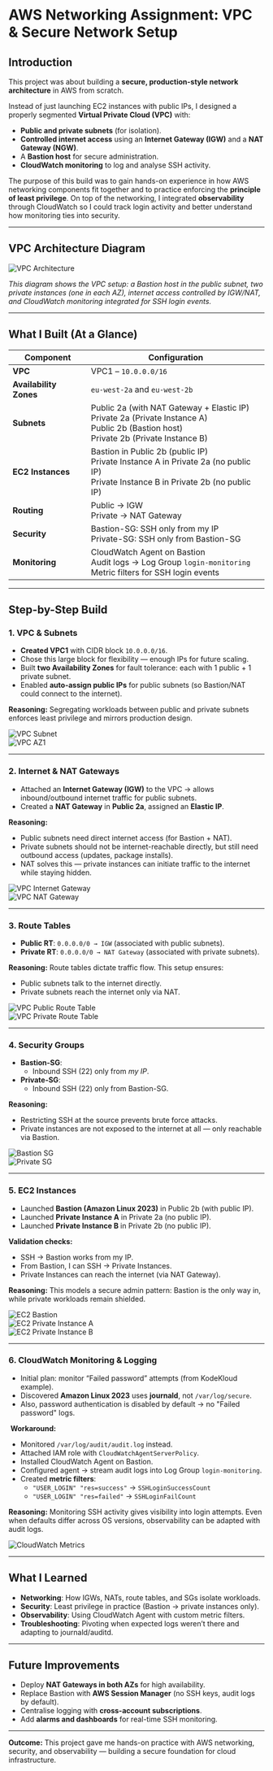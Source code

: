 # AWS Networking Assignment: VPC & Secure Network Setup

## Introduction  
This project was about building a **secure, production-style network architecture** in AWS from scratch.  

Instead of just launching EC2 instances with public IPs, I designed a properly segmented **Virtual Private Cloud (VPC)** with:  

- **Public and private subnets** (for isolation).  
- **Controlled internet access** using an **Internet Gateway (IGW)** and a **NAT Gateway (NGW)**.  
- A **Bastion host** for secure administration.
- **CloudWatch monitoring** to log and analyse SSH activity.  

The purpose of this build was to gain hands-on experience in how AWS networking components fit together and to practice enforcing the **principle of least privilege**. On top of the networking, I integrated **observability** through CloudWatch so I could track login activity and better understand how monitoring ties into security.  

---

## ️VPC Architecture Diagram  

![VPC Architecture](./images/VPC-Architecture.png)  

*This diagram shows the VPC setup: a Bastion host in the public subnet, two private instances (one in each AZ), internet access controlled by IGW/NAT, and CloudWatch monitoring integrated for SSH login events.*  

---

## What I Built (At a Glance)

| Component        | Configuration |
|------------------|--------------|
| **VPC**          | VPC1 – `10.0.0.0/16` |
| **Availability Zones** | `eu-west-2a` and `eu-west-2b` |
| **Subnets**      | Public 2a (with NAT Gateway + Elastic IP)<br>Private 2a (Private Instance A)<br>Public 2b (Bastion host)<br>Private 2b (Private Instance B) |
| **EC2 Instances** | Bastion in Public 2b (public IP)<br>Private Instance A in Private 2a (no public IP)<br>Private Instance B in Private 2b (no public IP) |
| **Routing**      | Public → IGW<br>Private → NAT Gateway |
| **Security**     | Bastion-SG: SSH only from my IP<br>Private-SG: SSH only from Bastion-SG |
| **Monitoring**   | CloudWatch Agent on Bastion<br>Audit logs → Log Group `login-monitoring`<br>Metric filters for SSH login events |

---

##  Step-by-Step Build

### 1. VPC & Subnets
- **Created VPC1** with CIDR block `10.0.0.0/16`.  
- Chose this large block for flexibility — enough IPs for future scaling.  
- Built **two Availability Zones** for fault tolerance: each with 1 public + 1 private subnet.  
- Enabled **auto-assign public IPs** for public subnets (so Bastion/NAT could connect to the internet).  

**Reasoning:** Segregating workloads between public and private subnets enforces least privilege and mirrors production design.  

![VPC Subnet](./images/VPC-Subnet.png)  
![VPC AZ1](./images/VPC-AZ1.png)  

---

### 2. Internet & NAT Gateways
- Attached an **Internet Gateway (IGW)** to the VPC → allows inbound/outbound internet traffic for public subnets.  
- Created a **NAT Gateway** in **Public 2a**, assigned an **Elastic IP**.  

**Reasoning:**  
- Public subnets need direct internet access (for Bastion + NAT).  
- Private subnets should not be internet-reachable directly, but still need outbound access (updates, package installs).  
- NAT solves this — private instances can initiate traffic to the internet while staying hidden.  

![VPC Internet Gateway](./images/VPC1-IGW.png)  
![VPC NAT Gateway](./images/VPC1-NATGW.png)  

---

### 3. Route Tables
- **Public RT**: `0.0.0.0/0 → IGW` (associated with public subnets).  
- **Private RT**: `0.0.0.0/0 → NAT Gateway` (associated with private subnets).  

**Reasoning:** Route tables dictate traffic flow. This setup ensures:  
- Public subnets talk to the internet directly.  
- Private subnets reach the internet only via NAT.  

![VPC Public Route Table](./images/VPC1-PubRT.png)  
![VPC Private Route Table](./images/VPC1-PrivRT.png)  

---

### 4. Security Groups
- **Bastion-SG**:  
  - Inbound SSH (22) only from *my IP*.  
- **Private-SG**:  
  - Inbound SSH (22) only from Bastion-SG.  

**Reasoning:**  
- Restricting SSH at the source prevents brute force attacks.  
- Private instances are not exposed to the internet at all — only reachable via Bastion.  

![Bastion SG](./images/BastionSG.png)  
![Private SG](./images/PrivateSG.png)  

---

### 5. EC2 Instances
- Launched **Bastion (Amazon Linux 2023)** in Public 2b (with public IP).  
- Launched **Private Instance A** in Private 2a (no public IP).  
- Launched **Private Instance B** in Private 2b (no public IP).  

**Validation checks:**  
- SSH → Bastion works from my IP.  
- From Bastion, I can SSH → Private Instances.  
- Private Instances can reach the internet (via NAT Gateway).  

**Reasoning:** This models a secure admin pattern: Bastion is the only way in, while private workloads remain shielded.  

![EC2 Bastion](./images/EC2-Bastion.png)  
![EC2 Private Instance A](./images/EC2-Priv.png)  
![EC2 Private Instance B](./images/EC2-Priv2.png)  

---

### 6. CloudWatch Monitoring & Logging
- Initial plan: monitor “Failed password” attempts (from KodeKloud example).  
- Discovered **Amazon Linux 2023** uses **journald**, not `/var/log/secure`.  
- Also, password authentication is disabled by default → no "Failed password" logs.  

️ **Workaround:**  
- Monitored `/var/log/audit/audit.log` instead.  
- Attached IAM role with `CloudWatchAgentServerPolicy`.  
- Installed CloudWatch Agent on Bastion.  
- Configured agent → stream audit logs into Log Group `login-monitoring`.  
- Created **metric filters**:  
  - `"USER_LOGIN" "res=success"` → `SSHLoginSuccessCount`  
  - `"USER_LOGIN" "res=failed"` → `SSHLoginFailCount`  

**Reasoning:** Monitoring SSH activity gives visibility into login attempts. Even when defaults differ across OS versions, observability can be adapted with audit logs.  

![CloudWatch Metrics](./images/Cloudwatch-metrics.png)  

---

## What I Learned
- **Networking**: How IGWs, NATs, route tables, and SGs isolate workloads.  
- **Security**: Least privilege in practice (Bastion → private instances only).  
- **Observability**: Using CloudWatch Agent with custom metric filters.  
- **Troubleshooting**: Pivoting when expected logs weren’t there and adapting to journald/auditd.  

---

## Future Improvements
- Deploy **NAT Gateways in both AZs** for high availability.  
- Replace Bastion with **AWS Session Manager** (no SSH keys, audit logs by default).  
- Centralise logging with **cross-account subscriptions**.  
- Add **alarms and dashboards** for real-time SSH monitoring.  

---

**Outcome:** This project gave me hands-on practice with AWS networking, security, and observability — building a secure foundation for cloud infrastructure.  

